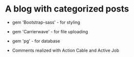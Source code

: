# A blog with categorized posts 

* gem 'Bootstrap-sass' - for styling

* gem 'Carrierwave' - for file uploading

* gem 'pg' - for database

* Comments realized with Action Cable and Active Job

